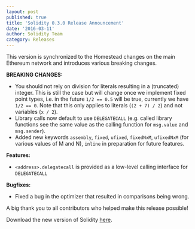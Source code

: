 ```yaml
---
layout: post
published: true
title: 'Solidity 0.3.0 Release Announcement'
date: '2016-03-11'
author: Solidity Team
category: Releases
---
```


This version is synchronized to the Homestead changes on the main Ethereum network and introduces various breaking changes.

**BREAKING CHANGES:**

- You should not rely on division for literals resulting in a (truncated) integer. This is still the case but will change once we implement fixed point types, i.e. in the future `1/2 == 0.5` will be true, currently we have `1/2 == 0`. Note that this only applies to literals (`(2 + 7) / 2`) and not variables (`x / 2`).
- Library calls now default to use `DELEGATECALL` (e.g. called library functions see the same value as the calling function for `msg.value` and `msg.sender`).
- Added new keywords `assembly`, `fixed`, `ufixed`, `fixedNxM`, `ufixedNxM` (for various values of M and N), `inline` in preparation for future features.

**Features:**

- `<address>.delegatecall` is provided as a low-level calling interface for `DELEGATECALL`

**Bugfixes:**

- Fixed a bug in the optimizer that resulted in comparisons being wrong.

A big thank you to all contributors who helped make this release possible!

Download the new version of Solidity [here](https://github.com/ethereum/solidity/releases/tag/v0.3.0).
